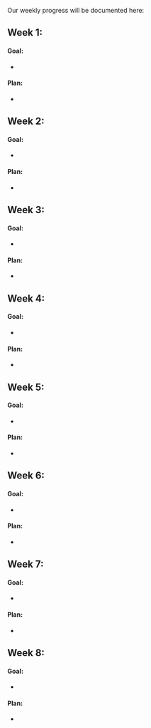 Our weekly progress will be documented here:

## Week 1:
#### Goal:
* 
#### Plan:
* 


## Week 2:
#### Goal:
*
#### Plan:
*

## Week 3:
#### Goal:
*
#### Plan:
*


## Week 4:
#### Goal:
*
#### Plan:
*


## Week 5:
#### Goal:
*
#### Plan:
*

## Week 6:
#### Goal:
*
#### Plan:
*


## Week 7:
#### Goal:
*
#### Plan:
* 

## Week 8:
#### Goal:
*
#### Plan:
* 